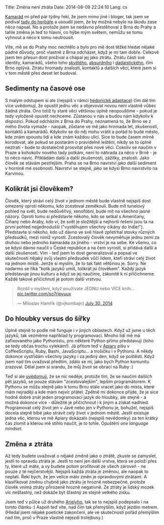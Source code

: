 Title: Změna není ztráta
Date: 2014-08-09 22:24:10
Lang: cs

[Kamarád](https://www.twitter.com/petr_vacha) mi před pár týdny řekl, že jsem mimo jiné i bloger, tak jsem se podíval [tady do herbáře](https://honzajavorek.cz/blog/) a usoudil jsem, že by možná nebylo na škodu zase něco napsat. No a protože jsem se nedávno přestěhoval z Brna do Prahy a tahle změna je teď to hlavní, co hýbe mým světem, nemůžu se tomu vyhnout a něco k tomu neutrousit.

Víte, mě se do Prahy moc nechtělo a bylo pro mě dost těžké hledat nějaké pádné důvody, proč vlastně z Brna odcházet, když je mi tam dobře. Celkově jsem ten přesun dost prožíval a chápal jej jako ztrátu. Ztrátu části své identity, kamarádů, všeho toho [skvělého](http://blog.storyous.com/kava-a-kavarny/tipy/nejlepsi-brnenske-kavarny/), [absurdního](https://www.facebook.com/brNOT) i [dadaistického](https://www.facebook.com/mestskapoezie), čím Brno oplývá. Ztrátu hromady znalostí, kontaktů a dalších věcí, které jsem si v tom městě přes deset let budoval.

## Sedimenty na časové ose

S malým odstupem si ale (nejspíš v rámci [hédonické adaptace](https://cs.wikipedia.org/wiki/H%C3%A9donick%C3%A1_adaptace)) čím dál tím více uvědomuji, že opustit jednu věc a objevovat novou není vlastně vůbec žádná ztráta. Ono totiž ty staré věci většinou úplně neopouštíme - pokud je tedy vyloženě opustit nechceme. Zůstanou v nás a budou nám kdykoliv k dispozici. Pokud odcházím z Brna do Prahy, neznamená to, že Brno se z mého života vymaže - naopak, zůstane ve mě jako hromada let, zkušeností, kontaktů a kamarádů. Kdykoliv se do něj mohu vrátit a pořád to bude město, kde znám spoustu lidí a kde znám každou ulici. Sice to bude časem mírně korodovat, ale pokud se postarám o pravidelné leštění, nikdy se to úplně neztratí - bude to dostatečně prosvítat přes nové věci. Cokoliv se naučím v Praze a kohokoliv nového tady potkám, není to náhrada za něco v Brně - je to něco navíc. Přikládám další a další zkušenosti, zážitky, znalosti. Jako člověk se stávám pestřejším. Praha se na Brno navrství jako další sediment v hornině mé osobnosti. Navrství se stejně, jako se kdysi Brno navrstvilo na Karvinou.

## Kolikrát jsi člověkem?

Člověk, který stráví celý život v jednom městě bude vlastně nejspíš dost omezený oproti někomu, kdo zcestoval zeměkouli. Bude mít tunelový pohled na svět, bude nedůvěřivý, xenofóbní, bude mít na všechno jasné názory. Oproti tomu si představte někoho, kdo se setkal s Američany, Číňany nebo Araby, kdo ví, že svět je složitější a nejhorší řešení jsou ta na první pohled nejjednodušší ("vystěhujem všechny cikány do Indie!"). Představte si někoho, kdo už dávno ve své hlavě zpřetrhal stovky různých předsudků, mezi nimiž vyrostl. Zcestovalý člověk nevyměňuje jednu zemi za druhou nebo jednoho kamaráda za jiného - vrství je na sebe. Ke všemu, co se kdysi dávno naučil v České republice a na čem vyrostl, si přidává další a další zkušenosti. Vím - teď jsem to dost generalizoval a popsal ve skutečnosti nějaký svůj vlastní předsudek vůči lidem, kteří stráví celý život na jednom místě. Jenže si myslím, že to tak fakt většinou je. Sorry. Ne nadarmo se říká "kolik jazyků umíš, tolikrát jsi člověkem". Každý jazyk představuje jinou kulturu a když se jej naučíme, zákonitě k ní přičichneme. Každé takové přičichnutí je potom další vrstvou.

<blockquote class="twitter-tweet" lang="en"><p>Rozdíl v myšlení, když používate JEDNU nebo VÍCE knih... <a href="http://t.co/so7rIpvuux">pic.twitter.com/so7rIpvuux</a></p>&mdash; Miloslav Hamřík (@vjkombajn) <a href="https://twitter.com/vjkombajn/statuses/494415939128283136">July 30, 2014</a></blockquote>

## Do hloubky versus do šířky

Úplně stejně to podle mě funguje i v jiných oblastech. Když už jsme u těch jazyků, tak vezměme například ty programovací. Mnoho lidí mě má zafixovaného jako Pythonistu, pro některé Python přímo představuji (toho se tedy občas trochu vylekám!). Já přitom teď v [Apiary](http://apiary.io/) píšu v CoffeeScriptu, Ruby, Bashi, JavaScriptu... a trošičku i v Pythonu. A někdy dokonce vystřídám všechny jazyky i za jediný den, když se poštěstí. Když jsem nad tím uvažoval předtím, zdálo se mi, jako bych Python komunitu zrazoval. Dělal jsem si srandu, že můj život se obrací na Ruby :)

Teď si ale [uvědomuji]({filename}2014-05-29_proc-python.md), že se nic neděje, protože tím, že se naučím dalších pět jazyků, se pouze stávám "zcestovalejším", lepším programátorem. K Pythonu se můžu stejně jako k tomu Brnu stále vracet jako do místa, které mám nejraději a kde mám nejvíc přátel. Zpětně mi dokonce přijde, že je sice hodně dobré znát jeden programovací jazyk do hloubky, ale stejně - a možná dokonce více - důležité je přičichnout i k jiným a získat nadhled. Programovat celý život jen v Javě nebo jen v Pythonu je, bohužel, nejspíš docela stejně blbé jako strávit celý život v jednom městě. Jestli existuje jedna věc, kterou ve mě Apiary dokázalo (nejspíš nevědomky) za ten krátký čas zlomit a kterou mě stihlo naučit, je to tohle. Opuštění *one language mindset*.

## Změna ≠ ztráta

Až tedy budete uvažovat o nějaké změně jako o ztrátě, zkuste se zamyslet, jestli to opravdu ztráta je. Jestli to není jen další vrstva, která se položí přes ty, které už máte, a vy budete potom profitovat ze všech zároveň - ne pouze z té nejčerstvější. Nejspíš každá ztráta je změnou, ale naopak to neplatí. Řekl bych, že jen velice málo změn je opravdovými ztrátami. A klasifikovat změnu chybně jako ztrátu je hrozně nebezpečné, protože člověk vnímá ztráty přirozeně hrozně negativně. Ze ztráty je lidský mozek víc nešťastný, než dokáže být šťastný ze stejně velkého zisku.

Jsem teď v půlce už druhého [Arielyho](https://en.wikipedia.org/wiki/Dan_Ariely#Books_2), tak se to nejspíš podepsalo i na tomto článku :) Aspoň teď víte, nad čím tak přemýšlím, když jezdím metrem. (Hledal jsem nějaké poetické zakončení, ale ve skutečnosti pořád přemýšlím nad tím, proč v Praze vlastně nejezdí trolejbusy.)

